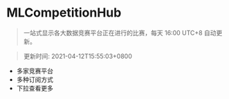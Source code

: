 # MLCompetitionHub

> 一站式显示各大数据竞赛平台正在进行的比赛，每天 16:00 UTC+8 自动更新。
  
> 更新时间: 2021-04-12T15:55:03+0800 

* 多家竞赛平台
* 多种订阅方式
* 下拉查看更多